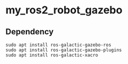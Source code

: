 # my_ros2_robot_gazebo

## Dependency

```
sudo apt install ros-galactic-gazebo-ros
sudo apt install ros-galactic-gazebo-plugins
sudo apt install ros-galactic-xacro
```